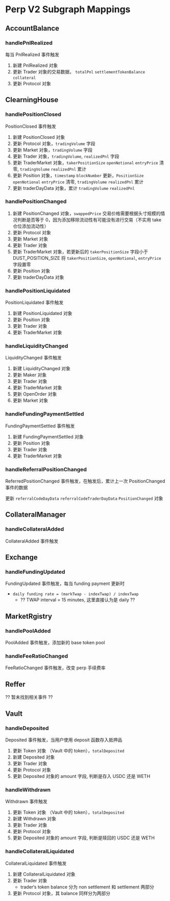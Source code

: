 # Perp V2 Subgraph Mappings

## AccountBalance

### handlePnlRealized

每当 PnlRealized 事件触发

1. 新建 PnlRealized 对象
2. 更新 Trader 对象的交易数据， `totalPnl` `settlementTokenBalance` `collateral`
3. 更新 Protocol 对象

## ClearningHouse

### handlePositionClosed

PositionClosed 事件触发

1. 新建 PositionClosed 对象
2. 更新 Protocol 对象，`tradingVolume` 字段
3. 更新 Market 对象，`tradingVolume` 字段
4. 更新 Trader 对象，`tradingVolume`, `realizedPnl` 字段
5. 更新 TraderMarket 对象，`takerPositionSize` `openNotional` `entryPrice` 清零, `tradingVolume` `realizedPnl` 累计
6. 更新 Position 对象，`timestamp` `blockNumber` 更新，`PositionSize` `openNotional` `entryPrice` 清零, `tradingVolume` `realizedPnl` 累计
7. 更新 traderDayData 对象，累计 `tradingVolume` `realizedPnl`

### handlePositionChanged

1. 新建 PositionChanged 对象，`swappedPrice` 交易价格需要根据头寸规模的情况判断是否等于 0，因为添加移除流动性有可能没有进行交易（不实用 take 仓位添加流动性）
2. 更新 Protocol 对象
3. 更新 Market 对象
4. 更新 Trader 对象
5. 更新 TraderMarket 对象，若更新后的 `takerPositionSize` 字段小于 DUST_POSITION_SIZE 将 `takerPositionSize`, `openNotional`, `entryPrice` 字段置零
6. 更新 Position 对象
7. 更新 traderDayData 对象

### handlePositionLiquidated

PositionLiquidated 事件触发

1. 新建 PositionLiquidated 对象
2. 更新 Position 对象
3. 更新 Trader 对象
4. 更新 TraderMarket 对象

### handleLiquidityChanged

LiquidityChanged 事件触发

1. 新建 LiquidityChanged 对象
2. 更新 Maker 对象
3. 更新 Trader 对象
4. 更新 TraderMarket 对象
5. 更新 OpenOrder 对象
6. 更新 Market 对象

### handleFundingPaymentSettled

FundingPaymentSettled 事件触发

1. 新建 FundingPaymentSettled 对象
2. 更新 Position 对象
3. 更新 Trader 对象
4. 更新 TraderMarket 对象

### handleReferralPositionChanged

ReferredPositionChanged 事件触发，在触发后，累计上一次 PositionChanged 事件的数据

更新 `referralCodeDayData` `referralCodeTraderDayData` `PositionChanged` 对象

## CollateralManager

### handleCollateralAdded

CollateralAdded 事件触发

## Exchange

### handleFundingUpdated

FundingUpdated 事件触发，每当 funding payment 更新时

- `daily funding rate = (markTwap - indexTwap) / indexTwap`
  - ?? TWAP interval = 15 minutes, 这里直接认为是 daily ??

## MarketRgistry

### handlePoolAdded

PoolAdded 事件触发，添加新的 base token pool

### handleFeeRatioChanged

FeeRatioChanged 事件触发，改变 perp 手续费率

## Reffer

?? 暂未找到相关事件 ??

## Vault

### handleDeposited

Deposited 事件触发，当用户使用 deposit 函数存入抵押品

1. 更新 Token 对象 （Vault 中的 token），`totalDeposited`
2. 新建 Deposited 对象
3. 更新 Trader 对象
4. 更新 Protocol 对象
5. 更新 Deposited 对象的 amount 字段, 判断是存入 USDC 还是 WETH

### handleWithdrawn

Withdrawn 事件触发

1. 更新 Token 对象 （Vault 中的 token），`totalDeposited`
2. 新建 Withdrawn 对象
3. 更新 Trader 对象
4. 更新 Protocol 对象
5. 更新 Deposited 对象的 amount 字段, 判断是赎回的 USDC 还是 WETH

### handleCollateralLiquidated

CollateralLiquidated 事件触发

1. 新建 CollateralLiquidated 对象
2. 更新 Trader 对象
   - trader‘s token balance 分为 non settlement 和 settlement 两部分
3. 更新 Protocol 对象，其 balance 同样分为两部分
